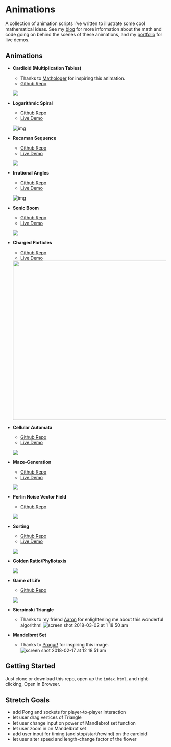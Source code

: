 
# Animations
A collection of animation scripts I've written to illustrate some cool mathematical ideas. See my [blog](http://zstout.com/#/math) for more information about the math and code going on behind the scenes of these animations, and my [portfolio](http://zstout.com/#/portfolio) for live demos.

## Animations
- **Cardioid (Multiplication Tables)**
    - Thanks to [Mathologer](http://www.youtube.com/watch?v=qhbuKbxJsk8) for inspiring this animation.
    - [Github Repo](http://github.com/zackstout/Cardioid-animation)
    
    ![](https://media.giphy.com/media/1fjEtBpVYD6PBMw1tf/giphy.gif)

- **Logarithmic Spiral**
    - [Github Repo](https://github.com/zackstout/logarithmic-spiral)
    - [Live Demo](https://zackstout.github.io/logarithmic-spiral/)
    
    ![img](https://media.giphy.com/media/33HpHklqjLpIwsGL4l/giphy.gif)
    
- **Recaman Sequence**
    - [Github Repo](https://github.com/zackstout/recaman-sequence-visualization)
    - [Live Demo](https://zackstout.github.io/recaman-sequence-visualization/)
    
    ![](https://media.giphy.com/media/2skXrGZ4114kcXOmrN/giphy.gif)
    
- **Irrational Angles**
    - [Github Repo](https://github.com/zackstout/irrational-angles)
    - [Live Demo](https://zackstout.github.io/irrational-angles/)
    
    ![img](https://media.giphy.com/media/4H6XQKORxinNOLrc2B/giphy.gif)
    
- **Sonic Boom**
    - [Github Repo](https://github.com/zackstout/sonic-boom-animation)
    - [Live Demo](https://zackstout.github.io/sonic-boom-animation/)
    
    ![](https://media.giphy.com/media/1sxrwapH6traeMLu51/giphy.gif)
    
- **Charged Particles**
    - [Github Repo](https://github.com/zackstout/physics-of-attraction)
    - [Live Demo](https://zackstout.github.io/physics-of-attraction/)
    <img src="https://media.giphy.com/media/2seI37aeeMQyKgqc1x/giphy.gif" width=500px>
    
- **Cellular Automata**
    - [Github Repo](https://github.com/zackstout/cellular-automata)
    - [Live Demo](https://zackstout.github.io/cellular-automata/)
    
    ![](https://media.giphy.com/media/fHiC2bAA9Jutd4rPOk/giphy.gif)

- **Maze-Generation**
    - [Github Repo](https://github.com/zackstout/maze-generator)
    - [Live Demo](https://zackstout.github.io/maze-generator/)
    
    ![](https://media.giphy.com/media/6Gay6xtiKFu9hcgKcs/giphy.gif)

- **Perlin Noise Vector Field**
    - [Github Repo](https://github.com/zackstout/vector-fields)
    
    ![](https://media.giphy.com/media/27bJJnnAUiCrNpsuoC/giphy.gif)

- **Sorting**
    - [Github Repo](https://github.com/zackstout/sorting-algorithms)
    - [Live Demo](https://zackstout.github.io/sorting-algorithms/)
    
    ![](https://media.giphy.com/media/cCalx8nIGgjzw1bM2r/giphy.gif)
    
- **Golden Ratio/Phyllotaxis**

    ![](https://media.giphy.com/media/47GVENlu7UO8nCAstA/giphy.gif)

- **Game of Life**
    - [Github Repo](https://github.com/zackstout/Game-of-life-3d-final)
    
    ![](https://media.giphy.com/media/2kQC1p40oijIImaNSD/giphy.gif)

- **Sierpinski Triangle**
    - Thanks to my friend [Aaron](http://github.com/bozeman42) for enlightening me about this wonderful algorithm!
    ![screen shot 2018-03-02 at 1 18 50 am](https://user-images.githubusercontent.com/29472568/36887639-bf1e162a-1db7-11e8-9273-431fc0bfeb24.png)

- **Mandelbrot Set**
    - Thanks to [Progur!](http://progur.com/2017/02/create-mandelbrot-fractal-javascript.html) for inspiring this image.
    ![screen shot 2018-02-17 at 12 18 51 am](https://user-images.githubusercontent.com/29472568/36338597-3cb5e782-1379-11e8-8111-1d87497c9e7d.png)
    
## Getting Started
Just clone or download this repo, open up the `index.html`, and right-clicking, Open in Browser.

## Stretch Goals
- add Pong and sockets for player-to-player interaction
- let user drag vertices of Triangle
- let user change input on power of Mandlebrot set function
- let user zoom in on Mandelbrot set
- add user input for timing (and stop/start/rewind) on the cardioid
- let user alter speed and length-change factor of the flower

